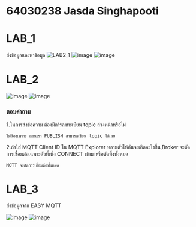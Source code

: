 # 64030238 Jasda Singhapooti

# LAB_1
ส่งข้อมูลและหาข้อมูล
![LAB2_1](https://github.com/JASDA0000/MQTT_Lab_I/assets/103983336/9dc9868d-2a4c-4e1f-9291-dfa7903990bc)
![image](https://github.com/JASDA0000/MQTT_Lab_I/assets/103983336/73482e8f-3a9b-4b11-a65f-21c65e78d249)
![image](https://github.com/JASDA0000/MQTT_Lab_I/assets/103983336/0fe1eb56-195f-433f-a293-571764f4c086)

# LAB_2

![image](https://github.com/JASDA0000/MQTT_Lab_I/assets/103983336/501e8294-a649-4e26-b14e-84fa18a5df88)
![image](https://github.com/JASDA0000/MQTT_Lab_I/assets/103983336/0f270b1d-84c0-4468-88cd-b3a03cf830c7)
### ตอบคำถาม
1.ในการส่งข้อความ ต้องมีกา่รลงทะเบียน topic ล่วงหน้าหรือไม่
```
ไม่ต้องเพราะ ตอนเรา PUBLISH สามารถเขียน topic ได้เลย
```
2.ถ้าใส่ MQTT Client ID ใน MQTT Explorer หลายตัวให้กันจะเกิดอะไรขึ้น ฺBroker จะตัดการเชื่อมต่อเฉพาะตัวที่เพิ่ง CONNECT เข้ามาหรือตัดทิ้งทั้งหมด
```
MQTT จะตัดการเชื่อมต่อทั้งหมด
```
# LAB_3
ส่งข้อมูลจาก EASY MQTT

![image](https://github.com/JASDA0000/MQTT_Lab_I/assets/103983336/1cbbff8a-a040-4f29-871c-42181093c21b)
![image](https://github.com/JASDA0000/MQTT_Lab_I/assets/103983336/ef1a4773-423e-45cb-beeb-e400bcb440da)

